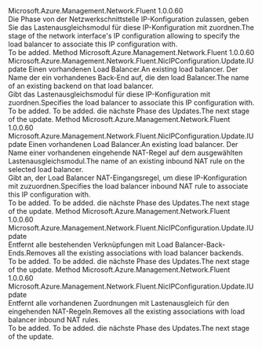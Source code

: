 <Type Name="IWithLoadBalancer" FullName="Microsoft.Azure.Management.Network.Fluent.NicIPConfiguration.Update.IWithLoadBalancer">
  <TypeSignature Language="C#" Value="public interface IWithLoadBalancer" />
  <TypeSignature Language="ILAsm" Value=".class public interface auto ansi abstract IWithLoadBalancer" />
  <TypeSignature Language="DocId" Value="T:Microsoft.Azure.Management.Network.Fluent.NicIPConfiguration.Update.IWithLoadBalancer" />
  <TypeSignature Language="VB.NET" Value="Public Interface IWithLoadBalancer" />
  <TypeSignature Language="F#" Value="type IWithLoadBalancer = interface" />
  <AssemblyInfo>
    <AssemblyName>Microsoft.Azure.Management.Network.Fluent</AssemblyName>
    <AssemblyVersion>1.0.0.60</AssemblyVersion>
  </AssemblyInfo>
  <Interfaces />
  <Docs>
    <summary>
            <span data-ttu-id="ac50a-101">Die Phase von der Netzwerkschnittstelle IP-Konfiguration zulassen, geben Sie das Lastenausgleichsmodul für diese IP-Konfiguration mit zuordnen.</span><span class="sxs-lookup"><span data-stu-id="ac50a-101">The stage of the network interface's IP configuration allowing to specify the load balancer to associate this IP configuration with.</span></span>
            </summary>
    <remarks>To be added.</remarks>
  </Docs>
  <Members>
    <Member MemberName="WithExistingLoadBalancerBackend">
      <MemberSignature Language="C#" Value="public Microsoft.Azure.Management.Network.Fluent.NicIPConfiguration.Update.IUpdate WithExistingLoadBalancerBackend (Microsoft.Azure.Management.Network.Fluent.ILoadBalancer loadBalancer, string backendName);" />
      <MemberSignature Language="ILAsm" Value=".method public hidebysig newslot virtual instance class Microsoft.Azure.Management.Network.Fluent.NicIPConfiguration.Update.IUpdate WithExistingLoadBalancerBackend(class Microsoft.Azure.Management.Network.Fluent.ILoadBalancer loadBalancer, string backendName) cil managed" />
      <MemberSignature Language="DocId" Value="M:Microsoft.Azure.Management.Network.Fluent.NicIPConfiguration.Update.IWithLoadBalancer.WithExistingLoadBalancerBackend(Microsoft.Azure.Management.Network.Fluent.ILoadBalancer,System.String)" />
      <MemberSignature Language="VB.NET" Value="Public Function WithExistingLoadBalancerBackend (loadBalancer As ILoadBalancer, backendName As String) As IUpdate" />
      <MemberSignature Language="F#" Value="abstract member WithExistingLoadBalancerBackend : Microsoft.Azure.Management.Network.Fluent.ILoadBalancer * string -&gt; Microsoft.Azure.Management.Network.Fluent.NicIPConfiguration.Update.IUpdate" Usage="iWithLoadBalancer.WithExistingLoadBalancerBackend (loadBalancer, backendName)" />
      <MemberType>Method</MemberType>
      <AssemblyInfo>
        <AssemblyName>Microsoft.Azure.Management.Network.Fluent</AssemblyName>
        <AssemblyVersion>1.0.0.60</AssemblyVersion>
      </AssemblyInfo>
      <ReturnValue>
        <ReturnType>Microsoft.Azure.Management.Network.Fluent.NicIPConfiguration.Update.IUpdate</ReturnType>
      </ReturnValue>
      <Parameters>
        <Parameter Name="loadBalancer" Type="Microsoft.Azure.Management.Network.Fluent.ILoadBalancer" />
        <Parameter Name="backendName" Type="System.String" />
      </Parameters>
      <Docs>
        <param name="loadBalancer"><span data-ttu-id="ac50a-102">Einen vorhandenen Load Balancer.</span><span class="sxs-lookup"><span data-stu-id="ac50a-102">An existing load balancer.</span></span></param>
        <param name="backendName"><span data-ttu-id="ac50a-103">Der Name der ein vorhandenes Back-End auf, die den load Balancer.</span><span class="sxs-lookup"><span data-stu-id="ac50a-103">The name of an existing backend on that load balancer.</span></span></param>
        <summary>
            <span data-ttu-id="ac50a-104">Gibt das Lastenausgleichsmodul für diese IP-Konfiguration mit zuordnen.</span><span class="sxs-lookup"><span data-stu-id="ac50a-104">Specifies the load balancer to associate this IP configuration with.</span></span>
            </summary>
        <returns>To be added.</returns>
        <remarks>To be added.</remarks>
        <return><span data-ttu-id="ac50a-105">die nächste Phase des Updates.</span><span class="sxs-lookup"><span data-stu-id="ac50a-105">The next stage of the update.</span></span></return>
      </Docs>
    </Member>
    <Member MemberName="WithExistingLoadBalancerInboundNatRule">
      <MemberSignature Language="C#" Value="public Microsoft.Azure.Management.Network.Fluent.NicIPConfiguration.Update.IUpdate WithExistingLoadBalancerInboundNatRule (Microsoft.Azure.Management.Network.Fluent.ILoadBalancer loadBalancer, string inboundNatRuleName);" />
      <MemberSignature Language="ILAsm" Value=".method public hidebysig newslot virtual instance class Microsoft.Azure.Management.Network.Fluent.NicIPConfiguration.Update.IUpdate WithExistingLoadBalancerInboundNatRule(class Microsoft.Azure.Management.Network.Fluent.ILoadBalancer loadBalancer, string inboundNatRuleName) cil managed" />
      <MemberSignature Language="DocId" Value="M:Microsoft.Azure.Management.Network.Fluent.NicIPConfiguration.Update.IWithLoadBalancer.WithExistingLoadBalancerInboundNatRule(Microsoft.Azure.Management.Network.Fluent.ILoadBalancer,System.String)" />
      <MemberSignature Language="VB.NET" Value="Public Function WithExistingLoadBalancerInboundNatRule (loadBalancer As ILoadBalancer, inboundNatRuleName As String) As IUpdate" />
      <MemberSignature Language="F#" Value="abstract member WithExistingLoadBalancerInboundNatRule : Microsoft.Azure.Management.Network.Fluent.ILoadBalancer * string -&gt; Microsoft.Azure.Management.Network.Fluent.NicIPConfiguration.Update.IUpdate" Usage="iWithLoadBalancer.WithExistingLoadBalancerInboundNatRule (loadBalancer, inboundNatRuleName)" />
      <MemberType>Method</MemberType>
      <AssemblyInfo>
        <AssemblyName>Microsoft.Azure.Management.Network.Fluent</AssemblyName>
        <AssemblyVersion>1.0.0.60</AssemblyVersion>
      </AssemblyInfo>
      <ReturnValue>
        <ReturnType>Microsoft.Azure.Management.Network.Fluent.NicIPConfiguration.Update.IUpdate</ReturnType>
      </ReturnValue>
      <Parameters>
        <Parameter Name="loadBalancer" Type="Microsoft.Azure.Management.Network.Fluent.ILoadBalancer" />
        <Parameter Name="inboundNatRuleName" Type="System.String" />
      </Parameters>
      <Docs>
        <param name="loadBalancer"><span data-ttu-id="ac50a-106">Einen vorhandenen Load Balancer.</span><span class="sxs-lookup"><span data-stu-id="ac50a-106">An existing load balancer.</span></span></param>
        <param name="inboundNatRuleName"><span data-ttu-id="ac50a-107">Der Name einer vorhandenen eingehende NAT-Regel auf dem ausgewählten Lastenausgleichsmodul.</span><span class="sxs-lookup"><span data-stu-id="ac50a-107">The name of an existing inbound NAT rule on the selected load balancer.</span></span></param>
        <summary>
            <span data-ttu-id="ac50a-108">Gibt an, der Load Balancer NAT-Eingangsregel, um diese IP-Konfiguration mit zuzuordnen.</span><span class="sxs-lookup"><span data-stu-id="ac50a-108">Specifies the load balancer inbound NAT rule to associate this IP configuration with.</span></span>
            </summary>
        <returns>To be added.</returns>
        <remarks>To be added.</remarks>
        <return><span data-ttu-id="ac50a-109">die nächste Phase des Updates.</span><span class="sxs-lookup"><span data-stu-id="ac50a-109">The next stage of the update.</span></span></return>
      </Docs>
    </Member>
    <Member MemberName="WithoutLoadBalancerBackends">
      <MemberSignature Language="C#" Value="public Microsoft.Azure.Management.Network.Fluent.NicIPConfiguration.Update.IUpdate WithoutLoadBalancerBackends ();" />
      <MemberSignature Language="ILAsm" Value=".method public hidebysig newslot virtual instance class Microsoft.Azure.Management.Network.Fluent.NicIPConfiguration.Update.IUpdate WithoutLoadBalancerBackends() cil managed" />
      <MemberSignature Language="DocId" Value="M:Microsoft.Azure.Management.Network.Fluent.NicIPConfiguration.Update.IWithLoadBalancer.WithoutLoadBalancerBackends" />
      <MemberSignature Language="VB.NET" Value="Public Function WithoutLoadBalancerBackends () As IUpdate" />
      <MemberSignature Language="F#" Value="abstract member WithoutLoadBalancerBackends : unit -&gt; Microsoft.Azure.Management.Network.Fluent.NicIPConfiguration.Update.IUpdate" Usage="iWithLoadBalancer.WithoutLoadBalancerBackends " />
      <MemberType>Method</MemberType>
      <AssemblyInfo>
        <AssemblyName>Microsoft.Azure.Management.Network.Fluent</AssemblyName>
        <AssemblyVersion>1.0.0.60</AssemblyVersion>
      </AssemblyInfo>
      <ReturnValue>
        <ReturnType>Microsoft.Azure.Management.Network.Fluent.NicIPConfiguration.Update.IUpdate</ReturnType>
      </ReturnValue>
      <Parameters />
      <Docs>
        <summary>
            <span data-ttu-id="ac50a-110">Entfernt alle bestehenden Verknüpfungen mit Load Balancer-Back-Ends.</span><span class="sxs-lookup"><span data-stu-id="ac50a-110">Removes all the existing associations with load balancer backends.</span></span>
            </summary>
        <returns>To be added.</returns>
        <remarks>To be added.</remarks>
        <return><span data-ttu-id="ac50a-111">die nächste Phase des Updates.</span><span class="sxs-lookup"><span data-stu-id="ac50a-111">The next stage of the update.</span></span></return>
      </Docs>
    </Member>
    <Member MemberName="WithoutLoadBalancerInboundNatRules">
      <MemberSignature Language="C#" Value="public Microsoft.Azure.Management.Network.Fluent.NicIPConfiguration.Update.IUpdate WithoutLoadBalancerInboundNatRules ();" />
      <MemberSignature Language="ILAsm" Value=".method public hidebysig newslot virtual instance class Microsoft.Azure.Management.Network.Fluent.NicIPConfiguration.Update.IUpdate WithoutLoadBalancerInboundNatRules() cil managed" />
      <MemberSignature Language="DocId" Value="M:Microsoft.Azure.Management.Network.Fluent.NicIPConfiguration.Update.IWithLoadBalancer.WithoutLoadBalancerInboundNatRules" />
      <MemberSignature Language="VB.NET" Value="Public Function WithoutLoadBalancerInboundNatRules () As IUpdate" />
      <MemberSignature Language="F#" Value="abstract member WithoutLoadBalancerInboundNatRules : unit -&gt; Microsoft.Azure.Management.Network.Fluent.NicIPConfiguration.Update.IUpdate" Usage="iWithLoadBalancer.WithoutLoadBalancerInboundNatRules " />
      <MemberType>Method</MemberType>
      <AssemblyInfo>
        <AssemblyName>Microsoft.Azure.Management.Network.Fluent</AssemblyName>
        <AssemblyVersion>1.0.0.60</AssemblyVersion>
      </AssemblyInfo>
      <ReturnValue>
        <ReturnType>Microsoft.Azure.Management.Network.Fluent.NicIPConfiguration.Update.IUpdate</ReturnType>
      </ReturnValue>
      <Parameters />
      <Docs>
        <summary>
            <span data-ttu-id="ac50a-112">Entfernt alle vorhandenen Zuordnungen mit Lastenausgleich für den eingehenden NAT-Regeln.</span><span class="sxs-lookup"><span data-stu-id="ac50a-112">Removes all the existing associations with load balancer inbound NAT rules.</span></span>
            </summary>
        <returns>To be added.</returns>
        <remarks>To be added.</remarks>
        <return><span data-ttu-id="ac50a-113">die nächste Phase des Updates.</span><span class="sxs-lookup"><span data-stu-id="ac50a-113">The next stage of the update.</span></span></return>
      </Docs>
    </Member>
  </Members>
</Type>